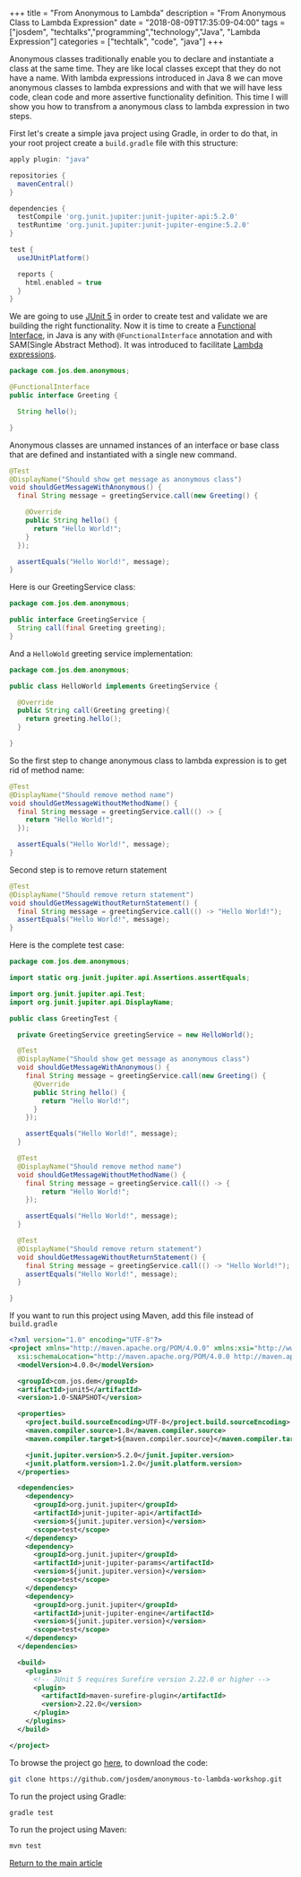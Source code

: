 +++
title =  "From Anonymous to Lambda"
description = "From Anonymous Class to Lambda Expression"
date = "2018-08-09T17:35:09-04:00"
tags = ["josdem", "techtalks","programming","technology","Java", "Lambda Expression"]
categories = ["techtalk", "code", "java"]
+++

Anonymous classes traditionally enable you to declare and instantiate a class at the same time. They are like local classes except that they do not have a name. With lambda expressions introduced in Java 8 we can move anonymous classes to lambda expressions and with that we will have less code, clean code and more assertive functionality definition. This time I will show you how to transfrom a anonymous class to lambda expression in two steps.

First let's create a simple java project using Gradle, in order to do that, in your root project create a `build.gradle` file with this structure:

```groovy
apply plugin: "java"

repositories {
  mavenCentral()
}

dependencies {
  testCompile 'org.junit.jupiter:junit-jupiter-api:5.2.0'
  testRuntime 'org.junit.jupiter:junit-jupiter-engine:5.2.0'
}

test {
  useJUnitPlatform()

  reports {
    html.enabled = true
  }
}
```

We are going to use [JUnit 5](/techtalk/java/junit5/) in order to create test and validate we are building the right functionality. Now it is time to create a [Functional Interface](http://josdem.io/techtalk/java/functional_interfaces/), in Java is any with `@FunctionalInterface` annotation and with SAM(Single Abstract Method). It was introduced to facilitate [Lambda expressions](http://josdem.io/techtalk/java/lambda_expressions/).

```java
package com.jos.dem.anonymous;

@FunctionalInterface
public interface Greeting {

  String hello();

}
```

Anonymous classes are unnamed instances of an interface or base class that are defined and instantiated with a single new command.

```java
@Test
@DisplayName("Should show get message as anonymous class")
void shouldGetMessageWithAnonymous() {
  final String message = greetingService.call(new Greeting() {

    @Override
    public String hello() {
      return "Hello World!";
    }
  });

  assertEquals("Hello World!", message);
}
```

Here is our GreetingService class:

```java
package com.jos.dem.anonymous;

public interface GreetingService {
  String call(final Greeting greeting);
}
```

And a `HelloWold` greeting service implementation:

```java
package com.jos.dem.anonymous;

public class HelloWorld implements GreetingService {

  @Override
  public String call(Greeting greeting){
    return greeting.hello();
  }

}
```

So the first step to change anonymous class to lambda expression is to get rid of method name:

```java
@Test
@DisplayName("Should remove method name")
void shouldGetMessageWithoutMethodName() {
  final String message = greetingService.call(() -> {
    return "Hello World!";
  });

  assertEquals("Hello World!", message);
}
```

Second step is to remove return statement

```java
@Test
@DisplayName("Should remove return statement")
void shouldGetMessageWithoutReturnStatement() {
  final String message = greetingService.call(() -> "Hello World!");
  assertEquals("Hello World!", message);
}
```

Here is the complete test case:

```java
package com.jos.dem.anonymous;

import static org.junit.jupiter.api.Assertions.assertEquals;

import org.junit.jupiter.api.Test;
import org.junit.jupiter.api.DisplayName;

public class GreetingTest {

  private GreetingService greetingService = new HelloWorld();

  @Test
  @DisplayName("Should show get message as anonymous class")
  void shouldGetMessageWithAnonymous() {
    final String message = greetingService.call(new Greeting() {
      @Override
      public String hello() {
        return "Hello World!";
      }
    });

    assertEquals("Hello World!", message);
  }

  @Test
  @DisplayName("Should remove method name")
  void shouldGetMessageWithoutMethodName() {
    final String message = greetingService.call(() -> {
        return "Hello World!";
    });

    assertEquals("Hello World!", message);
  }

  @Test
  @DisplayName("Should remove return statement")
  void shouldGetMessageWithoutReturnStatement() {
    final String message = greetingService.call(() -> "Hello World!");
    assertEquals("Hello World!", message);
  }

}
```

If you want to run this project using Maven, add this file instead of `build.gradle`

```xml
<?xml version="1.0" encoding="UTF-8"?>
<project xmlns="http://maven.apache.org/POM/4.0.0" xmlns:xsi="http://www.w3.org/2001/XMLSchema-instance"
  xsi:schemaLocation="http://maven.apache.org/POM/4.0.0 http://maven.apache.org/xsd/maven-4.0.0.xsd">
  <modelVersion>4.0.0</modelVersion>

  <groupId>com.jos.dem</groupId>
  <artifactId>junit5</artifactId>
  <version>1.0-SNAPSHOT</version>

  <properties>
    <project.build.sourceEncoding>UTF-8</project.build.sourceEncoding>
    <maven.compiler.source>1.8</maven.compiler.source>
    <maven.compiler.target>${maven.compiler.source}</maven.compiler.target>

    <junit.jupiter.version>5.2.0</junit.jupiter.version>
    <junit.platform.version>1.2.0</junit.platform.version>
  </properties>

  <dependencies>
    <dependency>
      <groupId>org.junit.jupiter</groupId>
      <artifactId>junit-jupiter-api</artifactId>
      <version>${junit.jupiter.version}</version>
      <scope>test</scope>
    </dependency>
    <dependency>
      <groupId>org.junit.jupiter</groupId>
      <artifactId>junit-jupiter-params</artifactId>
      <version>${junit.jupiter.version}</version>
      <scope>test</scope>
    </dependency>
    <dependency>
      <groupId>org.junit.jupiter</groupId>
      <artifactId>junit-jupiter-engine</artifactId>
      <version>${junit.jupiter.version}</version>
      <scope>test</scope>
    </dependency>
  </dependencies>

  <build>
    <plugins>
      <!-- JUnit 5 requires Surefire version 2.22.0 or higher -->
      <plugin>
        <artifactId>maven-surefire-plugin</artifactId>
        <version>2.22.0</version>
      </plugin>
    </plugins>
  </build>

</project>
```

To browse the project go [here](https://github.com/josdem/anonymous-to-lambda-workshop), to download the code:

```bash
git clone https://github.com/josdem/anonymous-to-lambda-workshop.git
```

To run the project using Gradle:

```bash
gradle test
```

To run the project using Maven:

```bash
mvn test
```


[Return to the main article](/techtalk/java)

